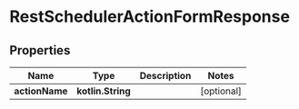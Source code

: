 
# RestSchedulerActionFormResponse

## Properties
| Name | Type | Description | Notes |
| ------------ | ------------- | ------------- | ------------- |
| **actionName** | **kotlin.String** |  |  [optional] |

